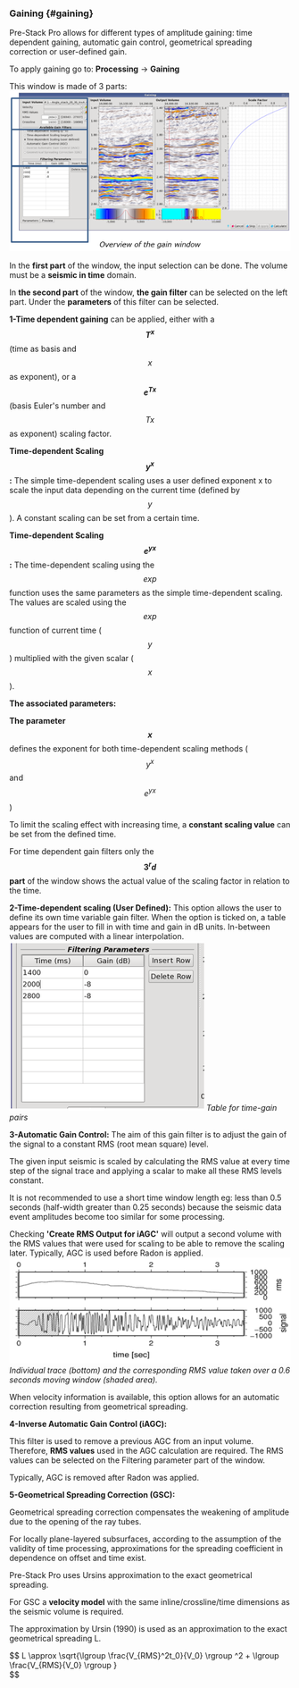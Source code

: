 ### Gaining {#gaining}

Pre-Stack Pro allows for different types of amplitude gaining: time dependent gaining, automatic gain control, geometrical spreading correction or user-defined gain.

To apply gaining go to: **Processing** → **Gaining**

This window is made of 3 parts:
![](/assets/030_Processing.PNG)


In the **first part** of the window, the input selection can be done. The volume must be a **seismic in time** domain.

In **the second part** of the window, **the gain filter** can be selected on the left part. Under the **parameters** of this filter can be selected. 

**1-Time dependent gaining** can be applied, either with a **$$T^x$$** (time as basis and $$x$$ as exponent), or a **$$e^{Tx}$$** (basis Euler's number and $$Tx$$ as exponent) scaling factor.

**Time-dependent Scaling $$y^x$$:** The simple time-dependent scaling uses a user defined exponent x to scale the input data depending on the current time (defined by $$y$$). A constant scaling can be set from a certain time.

**Time-dependent Scaling $$e^{yx}$$:** The time-dependent scaling using the $$exp$$ function uses the same parameters as the simple time-dependent scaling. The values are scaled using the $$exp$$ function of current time ($$y$$) multiplied with the given scalar ($$x$$).

**The associated parameters:**

**The parameter $$x$$** defines the exponent for both time-dependent scaling methods ($$y^x$$ and $$e^{yx}$$)

To limit the scaling effect with increasing time, a **constant scaling value** can be set from the defined time.

For time dependent gain filters only the **$$3^rd$$ part** of the window shows the actual value of the scaling factor in relation to the time.

**2-Time-dependent scaling (User Defined):** This option allows the user to define its own time variable gain filter. When the option is ticked on, a table appears for the user to fill in with time and gain in dB units. In-between values are computed with a linear interpolation. 
![](/assets/031_Processing.PNG)
_Table for time-gain pairs_

**3-Automatic Gain Control:** The aim of this gain filter is to adjust the gain of the signal to a constant RMS (root mean square) level. 

The given input seismic is scaled by calculating the RMS value at every time step of the signal trace and applying a scalar to make all these RMS levels constant.

It is not recommended to use a short time window length eg: less than 0.5 seconds (half-width greater than 0.25 seconds) because the seismic data event amplitudes become too similar for some processing.

Checking **'Create RMS Output for iAGC'** will output a second volume with the RMS values that were used for scaling to be able to remove the scaling later. Typically, AGC is used before Radon is applied.
![](/assets/032_Processing.PNG)
_Individual trace (bottom) and the corresponding RMS value taken over a 0.6 seconds moving window (shaded area)._

When velocity information is available, this option allows for an automatic correction resulting from geometrical spreading.

**4-Inverse Automatic Gain Control (iAGC):**

This filter is used to remove a previous AGC from an input volume. Therefore, **RMS values** used in the AGC calculation are required. The RMS values can be selected on the Filtering parameter part of the window. 

Typically, AGC is removed after Radon was applied.

**5-Geometrical Spreading Correction (GSC):**

Geometrical spreading correction compensates the weakening of amplitude due to the opening of the ray tubes. 

For locally plane-layered subsurfaces, according to the assumption of the validity of time processing, approximations for the spreading coefficient in dependence on offset and time exist. 

Pre-Stack Pro uses Ursins approximation to the exact geometrical spreading.

For GSC a **velocity model** with the same inline/crossline/time dimensions as the seismic volume is required.

The approximation by Ursin (1990) is used as an approximation to the exact geometrical spreading L.



$$
L \approx  \sqrt{\lgroup \frac{V_{RMS}^2t_0}{V_0} \rgroup ^2 + \lgroup \frac{V_{RMS}{V_0} \rgroup }  
$$

